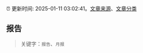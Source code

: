 :alarm_clock: 更新时间: 2025-01-11 03:02:41。[文章来源](/README.md)、[文章分类](/TAGS.md)

## 报告


> 关键字：`报告`、`月报`



